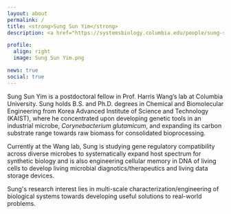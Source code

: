 ```yaml
---
layout: about
permalink: /
title: <strong>Sung Sun Yim</strong>
description: <a href="https://systemsbiology.columbia.edu/people/sung-sun-yim">Postdoctoral Fellow at Columbia University</a> | Systems & Synthetic Biology

profile:
  align: right
  image: Sung Sun Yim.png

news: true
social: true
---
```


Sung Sun Yim is a postdoctoral fellow in Prof. Harris Wang’s lab at Columbia University. Sung holds B.S. and Ph.D. degrees in Chemical and Biomolecular Engineering from Korea Advanced Institute of Science and Technology (KAIST), where he concentrated upon developing genetic tools in an industrial microbe, <i>Corynebacterium glutamicum</i>, and expanding its carbon substrate range towards raw biomass for consolidated bioprocessing.

Currently at the Wang lab, Sung is studying gene regulatory compatibility across diverse microbes to systematically expand host spectrum for synthetic biology and is also engineering cellular memory in DNA of living cells to develop living microbial diagnotics/therapeutics and living data storage devices.

Sung's research interest lies in multi-scale characterization/engineering of biological systems towards developing useful solutions to real-world problems.